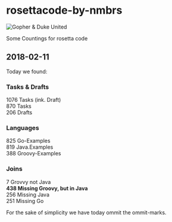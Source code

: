 # rosettacode-by-nmbrs

![Gopher & Duke United](rosetta-by-nmbrs.png)

Some Countings for rosetta code  
  
  
## 2018-02-11  
Today we found:

### Tasks & Drafts  
1076 Tasks (ink. Draft)  
870 Tasks  
206 Drafts  

### Languages  
825 Go-Examples  
819 Java.Examples  
388 Groovy-Examples  
  
### Joins
7 Grovvy not Java  
**438 Missing Groovy, but in Java**  
256 Missing Java  
251 Missing Go  
  
For the sake of simplicity we have today ommit the ommit-marks.

